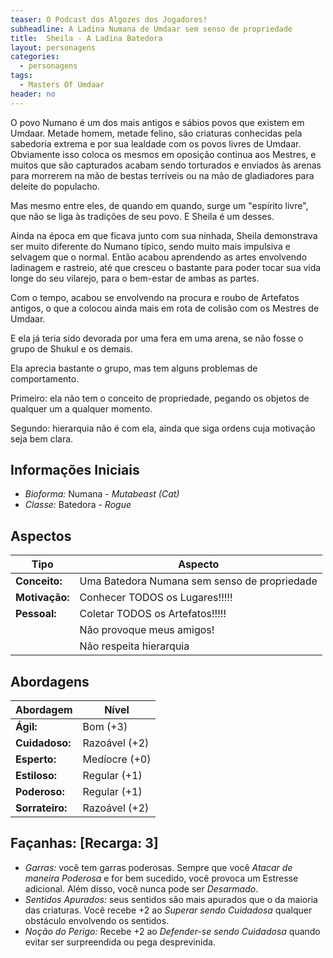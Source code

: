 ```yaml
---
teaser: O Podcast dos Algozes dos Jogadores!
subheadline: A Ladina Numana de Umdaar sem senso de propriedade
title:  Sheila - A Ladina Batedora
layout: personagens
categories:
  - personagens
tags:
  - Masters Of Umdaar 
header: no
---
```


O povo Numano é um dos mais antigos e sábios povos que existem em Umdaar. Metade homem, metade felino, são criaturas conhecidas pela sabedoria extrema e por sua lealdade com os povos livres de Umdaar. Obviamente isso coloca os mesmos em oposição continua aos Mestres, e muitos que são capturados acabam sendo torturados e enviados às arenas para morrerem na mão de bestas terríveis ou na mão de gladiadores para deleite do populacho.

Mas mesmo entre eles, de quando em quando, surge um "espírito livre", que não se liga às tradições de seu povo. E Sheila é um desses.

Ainda na época em que ficava junto com sua ninhada, Sheila demonstrava ser muito diferente do Numano típico, sendo muito mais impulsiva e selvagem que o normal. Então acabou aprendendo as artes envolvendo ladinagem e rastreio, até que cresceu o bastante para poder tocar sua vida longe do seu vilarejo, para o bem-estar de ambas as partes.

Com o tempo, acabou se envolvendo na procura e roubo de Artefatos antigos, o que a colocou ainda mais em rota de colisão com os Mestres de Umdaar.

E ela já teria sido devorada por uma fera em uma arena, se não fosse o grupo de Shukul e os demais. 

Ela aprecia bastante o grupo, mas tem alguns problemas de comportamento. 

Primeiro: ela não tem o conceito de propriedade, pegando os objetos de qualquer um a qualquer momento. 

Segundo: hierarquia não é com ela, ainda que siga ordens cuja motivação seja bem clara.

<!-- excerpt -->

## Informações Iniciais

+ _Bioforma:_ Numana - _Mutabeast (Cat)_
+ _Classe:_ Batedora - _Rogue_

## Aspectos

| **Tipo**       | **Aspecto**                                                            |
|----------------|------------------------------------------------------------------------|
| __Conceito:__  | Uma Batedora Numana sem senso de propriedade                           |
| __Motivação:__ | Conhecer TODOS os Lugares!!!!!                                         |
| __Pessoal:__   | Coletar TODOS os Artefatos!!!!!                                        |
|                | Não provoque meus amigos!                                              |
|                | Não respeita hierarquia                                                |

## Abordagens

| **Abordagem**   | **Nível**     |
|-----------------|---------------|
| __Ágil:__       | Bom (+3)      |
| __Cuidadoso:__  | Razoável (+2) |
| __Esperto:__    | Medíocre (+0) |
| __Estiloso:__   | Regular (+1)  |
| __Poderoso:__   | Regular (+1)  |
| __Sorrateiro:__ | Razoável (+2) |

## Façanhas: [Recarga: 3]

+ _Garras:_ você tem garras poderosas. Sempre que você _Atacar de maneira Poderosa_ e for bem sucedido, você provoca um Estresse adicional. Além disso, você nunca pode ser _Desarmado_.
+ _Sentidos Apurados:_ seus sentidos são mais apurados que o da maioria das criaturas. Você recebe +2 ao _Superar sendo Cuidadosa_ qualquer obstáculo envolvendo os sentidos.
+ _Noção do Perigo:_ Recebe +2 ao _Defender-se sendo Cuidadosa_ quando evitar ser surpreendida ou pega desprevinida.

